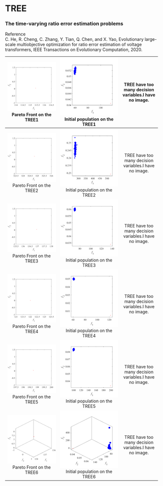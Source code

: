 # TREE  
### The time-varying ratio error estimation problems  
Reference  
C. He, R. Cheng, C. Zhang, Y. Tian, Q. Chen, and X. Yao, Evolutionary
large-scale multiobjective optimization for ratio error estimation of
voltage transformers, IEEE Transactions on Evolutionary Computation,
2020.

|![image](../../image/TREE1_M2PF.svg)Pareto Front on the TREE1|![image](../../image/TREE1_M2Init.svg)Initial population on the TREE1|TREE have too many decision variables.I have no image.|
|:-:|:-:|:-:|
|![image](../../image/TREE2_M2PF.svg)Pareto Front on the TREE2|![image](../../image/TREE2_M2Init.svg)Initial population on the TREE2|TREE have too many decision variables.I have no image.|
|![image](../../image/TREE3_M2PF.svg)Pareto Front on the TREE3|![image](../../image/TREE3_M2Init.svg)Initial population on the TREE3|TREE have too many decision variables.I have no image.|
|![image](../../image/TREE4_M2PF.svg)Pareto Front on the TREE4|![image](../../image/TREE4_M2Init.svg)Initial population on the TREE4|TREE have too many decision variables.I have no image.|
|![image](../../image/TREE5_M2PF.svg)Pareto Front on the TREE5|![image](../../image/TREE5_M2Init.svg)Initial population on the TREE5|TREE have too many decision variables.I have no image.|
|![image](../../image/TREE6_M3PF.svg)Pareto Front on the TREE6|![image](../../image/TREE6_M3Init.svg)Initial population on the TREE6|TREE have too many decision variables.I have no image.|
